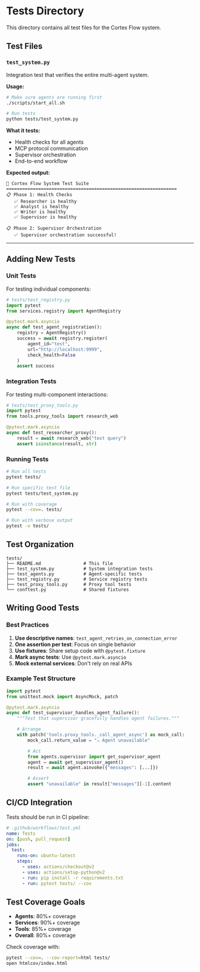 # Tests Directory

This directory contains all test files for the Cortex Flow system.

## Test Files

### `test_system.py`
Integration test that verifies the entire multi-agent system.

**Usage:**
```bash
# Make sure agents are running first
./scripts/start_all.sh

# Run tests
python tests/test_system.py
```

**What it tests:**
- Health checks for all agents
- MCP protocol communication
- Supervisor orchestration
- End-to-end workflow

**Expected output:**
```
🧪 Cortex Flow System Test Suite
================================================================
📋 Phase 1: Health Checks
   ✅ Researcher is healthy
   ✅ Analyst is healthy
   ✅ Writer is healthy
   ✅ Supervisor is healthy

📋 Phase 2: Supervisor Orchestration
   ✅ Supervisor orchestration successful!
```

---

## Adding New Tests

### Unit Tests

For testing individual components:

```python
# tests/test_registry.py
import pytest
from services.registry import AgentRegistry

@pytest.mark.asyncio
async def test_agent_registration():
    registry = AgentRegistry()
    success = await registry.register(
        agent_id="test",
        url="http://localhost:9999",
        check_health=False
    )
    assert success
```

### Integration Tests

For testing multi-component interactions:

```python
# tests/test_proxy_tools.py
import pytest
from tools.proxy_tools import research_web

@pytest.mark.asyncio
async def test_researcher_proxy():
    result = await research_web("test query")
    assert isinstance(result, str)
```

### Running Tests

```bash
# Run all tests
pytest tests/

# Run specific test file
pytest tests/test_system.py

# Run with coverage
pytest --cov=. tests/

# Run with verbose output
pytest -v tests/
```

## Test Organization

```
tests/
├── README.md                # This file
├── test_system.py           # System integration tests
├── test_agents.py           # Agent-specific tests
├── test_registry.py         # Service registry tests
├── test_proxy_tools.py      # Proxy tool tests
└── conftest.py              # Shared fixtures
```

## Writing Good Tests

### Best Practices

1. **Use descriptive names**: `test_agent_retries_on_connection_error`
2. **One assertion per test**: Focus on single behavior
3. **Use fixtures**: Share setup code with `@pytest.fixture`
4. **Mark async tests**: Use `@pytest.mark.asyncio`
5. **Mock external services**: Don't rely on real APIs

### Example Test Structure

```python
import pytest
from unittest.mock import AsyncMock, patch

@pytest.mark.asyncio
async def test_supervisor_handles_agent_failure():
    """Test that supervisor gracefully handles agent failures."""

    # Arrange
    with patch('tools.proxy_tools._call_agent_async') as mock_call:
        mock_call.return_value = "⚠️ Agent unavailable"

        # Act
        from agents.supervisor import get_supervisor_agent
        agent = await get_supervisor_agent()
        result = await agent.ainvoke({"messages": [...]})

        # Assert
        assert "unavailable" in result["messages"][-1].content
```

## CI/CD Integration

Tests should be run in CI pipeline:

```yaml
# .github/workflows/test.yml
name: Tests
on: [push, pull_request]
jobs:
  test:
    runs-on: ubuntu-latest
    steps:
      - uses: actions/checkout@v2
      - uses: actions/setup-python@v2
      - run: pip install -r requirements.txt
      - run: pytest tests/ --cov
```

## Test Coverage Goals

- **Agents**: 80%+ coverage
- **Services**: 90%+ coverage
- **Tools**: 85%+ coverage
- **Overall**: 80%+ coverage

Check coverage with:
```bash
pytest --cov=. --cov-report=html tests/
open htmlcov/index.html
```
